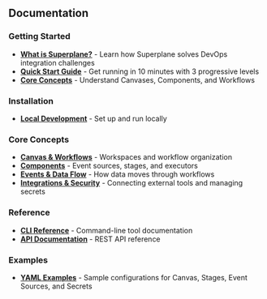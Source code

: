 ## Documentation

### Getting Started
- **[What is Superplane?](docs/getting-started/what-is-superplane.md)** - Learn how Superplane solves DevOps integration challenges
- **[Quick Start Guide](docs/getting-started/quick-start.md)** - Get running in 10 minutes with 3 progressive levels
- **[Core Concepts](docs/getting-started/core-concepts.md)** - Understand Canvases, Components, and Workflows

### Installation
- **[Local Development](docs/installation/local-development.md)** - Set up and run locally

### Core Concepts
- **[Canvas & Workflows](docs/concepts/canvas-and-workflows.md)** - Workspaces and workflow organization
- **[Components](docs/concepts/components.md)** - Event sources, stages, and executors
- **[Events & Data Flow](docs/concepts/events-and-data.md)** - How data moves through workflows
- **[Integrations & Security](docs/concepts/integrations-security.md)** - Connecting external tools and managing secrets

### Reference
- **[CLI Reference](docs/reference/cli.md)** - Command-line tool documentation
- **[API Documentation](https://app.superplane.com/api/v1/docs)** - REST API reference

### Examples
- **[YAML Examples](docs/examples/)** - Sample configurations for Canvas, Stages, Event Sources, and Secrets
